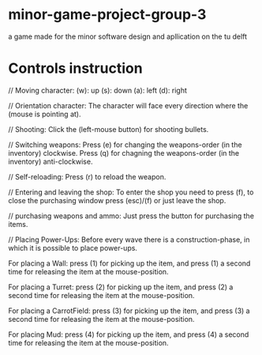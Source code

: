 # minor-game-project-group-3
a game made for the minor software design and apllication on the tu delft


# Controls instruction

// Moving character:
(w): up
(s): down
(a): left
(d): right

// Orientation character:
The character will face every direction where the (mouse is pointing at).

// Shooting:
Click the (left-mouse button) for shooting bullets.

// Switching weapons:
Press (e) for changing the weapons-order (in the inventory) clockwise.
Press (q) for chagning the weapons-order (in the inventory) anti-clockwise.

// Self-reloading:
Press (r) to reload the weapon.

// Entering and leaving the shop:
To enter the shop you need to press (f), to close the purchasing window press (esc)/(f) or just leave the shop.

// purchasing weapons and ammo:
Just press the button for purchasing the items.

// Placing Power-Ups:
Before every wave there is a construction-phase, in which it is possible to place power-ups.

For placing a Wall: press (1) for picking up the item, and press (1) a second time for releasing the item at the mouse-position. 

For placing a Turret: press (2) for picking up the item, and press (2) a second time for releasing the item at the mouse-position. 

For placing a CarrotField: press (3) for picking up the item, and press (3) a second time for releasing the item at the mouse-position. 

For placing Mud: press (4) for picking up the item, and press (4) a second time for releasing the item at the mouse-position. 


